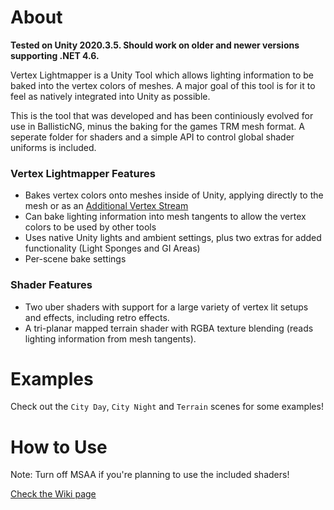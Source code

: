 # About
**Tested on Unity 2020.3.5. Should work on older and newer versions supporting .NET 4.6.**

Vertex Lightmapper is a Unity Tool which allows lighting information to be baked into the vertex colors of meshes. A major goal of this tool is for it to feel as natively integrated into Unity as possible.

This is the tool that was developed and has been continiously evolved for use in BallisticNG, minus the baking for the games TRM mesh format. A seperate folder for shaders and a simple API to control global shader uniforms is included.

### Vertex Lightmapper Features
* Bakes vertex colors onto meshes inside of Unity, applying directly to the mesh or as an [Additional Vertex Stream](https://docs.unity3d.com/ScriptReference/MeshRenderer-additionalVertexStreams.html)
* Can bake lighting information into mesh tangents to allow the vertex colors to be used by other tools
* Uses native Unity lights and ambient settings, plus two extras for added functionality (Light Sponges and GI Areas)
* Per-scene bake settings

### Shader Features
* Two uber shaders with support for a large variety of vertex lit setups and effects, including retro effects.
* A tri-planar mapped terrain shader with RGBA texture blending (reads lighting information from mesh tangents).

# Examples
Check out the `City Day`, `City Night` and `Terrain` scenes for some examples!

# How to Use
Note: Turn off MSAA if you're planning to use the included shaders!

[Check the Wiki page](https://github.com/bigsnake09/Vertex-Lightmapper-2/wiki)
